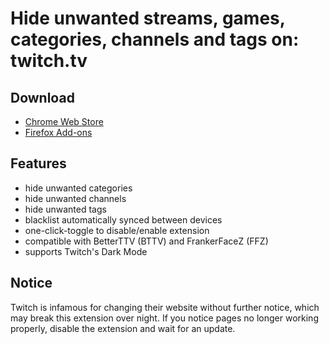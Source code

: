# Hide unwanted streams, games, categories, channels and tags on: twitch.tv

## Download
- [Chrome Web Store](https://chrome.google.com/webstore/detail/unwanted-twitch/egbpddkgpjmliolmpjenjomflclekjld)
- [Firefox Add-ons](https://addons.mozilla.org/firefox/addon/unwanted-twitch/)

## Features
- hide unwanted categories
- hide unwanted channels
- hide unwanted tags
- blacklist automatically synced between devices
- one-click-toggle to disable/enable extension
- compatible with BetterTTV (BTTV) and FrankerFaceZ (FFZ)
- supports Twitch's Dark Mode

## Notice
Twitch is infamous for changing their website without further notice, which may break this extension over night. If you notice pages no longer working properly, disable the extension and wait for an update.
